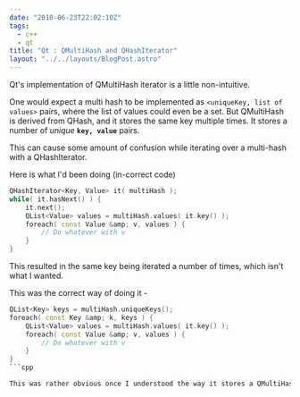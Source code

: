 ```yaml
---
date: "2010-06-23T22:02:10Z"
tags:
  - c++
  - qt
title: "Qt : QMultiHash and QHashIterator"
layout: "../../layouts/BlogPost.astro"
---
```


Qt's implementation of QMultiHash iterator is a little non-intuitive.

One would expect a multi hash to be implemented as `<uniqueKey, list of values>` pairs, where the list of values could even be a set. But QMultiHash is derived from QHash, and it stores the same key multiple times. It stores a number of _unique_ **`key, value`** pairs.

This can cause some amount of confusion while iterating over a multi-hash with a QHashIterator.

Here is what I'd been doing (in-correct code)

```cpp
QHashIterator<Key, Value> it( multiHash );
while( it.hasNext() ) {
    it.next();
    QList<Value> values = multiHash.values( it.key() );
    foreach( const Value &amp; v, values ) {
        // Do whatever with v
    }
}
```

This resulted in the same key being iterated a number of times, which isn't what I wanted.

This was the correct way of doing it -

````cpp
QList<Key> keys = multiHash.uniqueKeys();
foreach( const Key &amp; k, keys ) {
    QList<Value> values = multiHash.values( it.key() );
    foreach( const Value &amp; v, values ) {
        // Do whatever with v
    }
}
```cpp

This was rather obvious once I understood the way it stores a QMultiHash.
````
